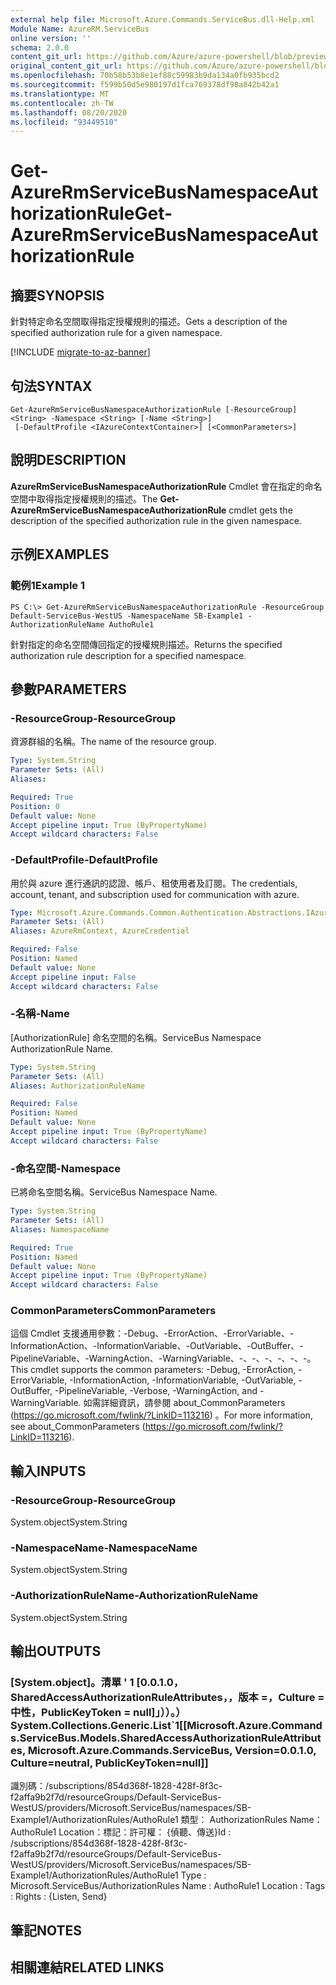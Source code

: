 ```yaml
---
external help file: Microsoft.Azure.Commands.ServiceBus.dll-Help.xml
Module Name: AzureRM.ServiceBus
online version: ''
schema: 2.0.0
content_git_url: https://github.com/Azure/azure-powershell/blob/preview/src/ResourceManager/ServiceBus/Commands.ServiceBus/help/Get-AzureRmServiceBusNamespaceAuthorizationRule.md
original_content_git_url: https://github.com/Azure/azure-powershell/blob/preview/src/ResourceManager/ServiceBus/Commands.ServiceBus/help/Get-AzureRmServiceBusNamespaceAuthorizationRule.md
ms.openlocfilehash: 70b58b53b8e1ef88c59983b9da134a0fb935bcd2
ms.sourcegitcommit: f599b50d5e980197d1fca769378df90a842b42a1
ms.translationtype: MT
ms.contentlocale: zh-TW
ms.lasthandoff: 08/20/2020
ms.locfileid: "93449510"
---
```

# <span data-ttu-id="340ae-101">Get-AzureRmServiceBusNamespaceAuthorizationRule</span><span class="sxs-lookup"><span data-stu-id="340ae-101">Get-AzureRmServiceBusNamespaceAuthorizationRule</span></span>

## <span data-ttu-id="340ae-102">摘要</span><span class="sxs-lookup"><span data-stu-id="340ae-102">SYNOPSIS</span></span>
<span data-ttu-id="340ae-103">針對特定命名空間取得指定授權規則的描述。</span><span class="sxs-lookup"><span data-stu-id="340ae-103">Gets a description of the specified authorization rule for a given namespace.</span></span> 

[!INCLUDE [migrate-to-az-banner](../../includes/migrate-to-az-banner.md)]

## <span data-ttu-id="340ae-104">句法</span><span class="sxs-lookup"><span data-stu-id="340ae-104">SYNTAX</span></span>

```
Get-AzureRmServiceBusNamespaceAuthorizationRule [-ResourceGroup] <String> -Namespace <String> [-Name <String>]
 [-DefaultProfile <IAzureContextContainer>] [<CommonParameters>]
```

## <span data-ttu-id="340ae-105">說明</span><span class="sxs-lookup"><span data-stu-id="340ae-105">DESCRIPTION</span></span>
<span data-ttu-id="340ae-106">**AzureRmServiceBusNamespaceAuthorizationRule** Cmdlet 會在指定的命名空間中取得指定授權規則的描述。</span><span class="sxs-lookup"><span data-stu-id="340ae-106">The **Get-AzureRmServiceBusNamespaceAuthorizationRule** cmdlet gets the description of the specified authorization rule in the given namespace.</span></span>

## <span data-ttu-id="340ae-107">示例</span><span class="sxs-lookup"><span data-stu-id="340ae-107">EXAMPLES</span></span>

### <span data-ttu-id="340ae-108">範例1</span><span class="sxs-lookup"><span data-stu-id="340ae-108">Example 1</span></span>
```
PS C:\> Get-AzureRmServiceBusNamespaceAuthorizationRule -ResourceGroup Default-ServiceBus-WestUS -NamespaceName SB-Example1 -AuthorizationRuleName AuthoRule1
```

<span data-ttu-id="340ae-109">針對指定的命名空間傳回指定的授權規則描述。</span><span class="sxs-lookup"><span data-stu-id="340ae-109">Returns the specified authorization rule description for a specified namespace.</span></span>

## <span data-ttu-id="340ae-110">參數</span><span class="sxs-lookup"><span data-stu-id="340ae-110">PARAMETERS</span></span>

### <span data-ttu-id="340ae-111">-ResourceGroup</span><span class="sxs-lookup"><span data-stu-id="340ae-111">-ResourceGroup</span></span>
<span data-ttu-id="340ae-112">資源群組的名稱。</span><span class="sxs-lookup"><span data-stu-id="340ae-112">The name of the resource group.</span></span>

```yaml
Type: System.String
Parameter Sets: (All)
Aliases: 

Required: True
Position: 0
Default value: None
Accept pipeline input: True (ByPropertyName)
Accept wildcard characters: False
```

### <span data-ttu-id="340ae-113">-DefaultProfile</span><span class="sxs-lookup"><span data-stu-id="340ae-113">-DefaultProfile</span></span>
<span data-ttu-id="340ae-114">用於與 azure 進行通訊的認證、帳戶、租使用者及訂閱。</span><span class="sxs-lookup"><span data-stu-id="340ae-114">The credentials, account, tenant, and subscription used for communication with azure.</span></span>

```yaml
Type: Microsoft.Azure.Commands.Common.Authentication.Abstractions.IAzureContextContainer
Parameter Sets: (All)
Aliases: AzureRmContext, AzureCredential

Required: False
Position: Named
Default value: None
Accept pipeline input: False
Accept wildcard characters: False
```

### <span data-ttu-id="340ae-115">-名稱</span><span class="sxs-lookup"><span data-stu-id="340ae-115">-Name</span></span>
<span data-ttu-id="340ae-116">[AuthorizationRule] 命名空間的名稱。</span><span class="sxs-lookup"><span data-stu-id="340ae-116">ServiceBus Namespace AuthorizationRule Name.</span></span>

```yaml
Type: System.String
Parameter Sets: (All)
Aliases: AuthorizationRuleName

Required: False
Position: Named
Default value: None
Accept pipeline input: True (ByPropertyName)
Accept wildcard characters: False
```

### <span data-ttu-id="340ae-117">-命名空間</span><span class="sxs-lookup"><span data-stu-id="340ae-117">-Namespace</span></span>
<span data-ttu-id="340ae-118">已將命名空間名稱。</span><span class="sxs-lookup"><span data-stu-id="340ae-118">ServiceBus Namespace Name.</span></span>

```yaml
Type: System.String
Parameter Sets: (All)
Aliases: NamespaceName

Required: True
Position: Named
Default value: None
Accept pipeline input: True (ByPropertyName)
Accept wildcard characters: False
```

### <span data-ttu-id="340ae-119">CommonParameters</span><span class="sxs-lookup"><span data-stu-id="340ae-119">CommonParameters</span></span>
<span data-ttu-id="340ae-120">這個 Cmdlet 支援通用參數：-Debug、-ErrorAction、-ErrorVariable、-InformationAction、-InformationVariable、-OutVariable、-OutBuffer、-PipelineVariable、-WarningAction、-WarningVariable、-、-、-、-、-、-。</span><span class="sxs-lookup"><span data-stu-id="340ae-120">This cmdlet supports the common parameters: -Debug, -ErrorAction, -ErrorVariable, -InformationAction, -InformationVariable, -OutVariable, -OutBuffer, -PipelineVariable, -Verbose, -WarningAction, and -WarningVariable.</span></span> <span data-ttu-id="340ae-121">如需詳細資訊，請參閱 about_CommonParameters (https://go.microsoft.com/fwlink/?LinkID=113216) 。</span><span class="sxs-lookup"><span data-stu-id="340ae-121">For more information, see about_CommonParameters (https://go.microsoft.com/fwlink/?LinkID=113216).</span></span>

## <span data-ttu-id="340ae-122">輸入</span><span class="sxs-lookup"><span data-stu-id="340ae-122">INPUTS</span></span>

### <span data-ttu-id="340ae-123">-ResourceGroup</span><span class="sxs-lookup"><span data-stu-id="340ae-123">-ResourceGroup</span></span>
 <span data-ttu-id="340ae-124">System.object</span><span class="sxs-lookup"><span data-stu-id="340ae-124">System.String</span></span>
 

### <span data-ttu-id="340ae-125">-NamespaceName</span><span class="sxs-lookup"><span data-stu-id="340ae-125">-NamespaceName</span></span>
 <span data-ttu-id="340ae-126">System.object</span><span class="sxs-lookup"><span data-stu-id="340ae-126">System.String</span></span>
 

### <span data-ttu-id="340ae-127">-AuthorizationRuleName</span><span class="sxs-lookup"><span data-stu-id="340ae-127">-AuthorizationRuleName</span></span>
 <span data-ttu-id="340ae-128">System.object</span><span class="sxs-lookup"><span data-stu-id="340ae-128">System.String</span></span>

## <span data-ttu-id="340ae-129">輸出</span><span class="sxs-lookup"><span data-stu-id="340ae-129">OUTPUTS</span></span>

### <span data-ttu-id="340ae-130">[System.object]。清單 ' 1 [0.0.1.0，SharedAccessAuthorizationRuleAttributes，，版本 =，Culture = 中性，PublicKeyToken = null]」））。）</span><span class="sxs-lookup"><span data-stu-id="340ae-130">System.Collections.Generic.List\`1[[Microsoft.Azure.Commands.ServiceBus.Models.SharedAccessAuthorizationRuleAttributes, Microsoft.Azure.Commands.ServiceBus, Version=0.0.1.0, Culture=neutral, PublicKeyToken=null]]</span></span>
<span data-ttu-id="340ae-131">識別碼：/subscriptions/854d368f-1828-428f-8f3c-f2affa9b2f7d/resourceGroups/Default-ServiceBus-WestUS/providers/Microsoft.ServiceBus/namespaces/SB-Example1/AuthorizationRules/AuthoRule1 類型： AuthorizationRules Name： AuthoRule1 Location：標記：許可權： {偵聽、傳送}</span><span class="sxs-lookup"><span data-stu-id="340ae-131">Id       : /subscriptions/854d368f-1828-428f-8f3c-f2affa9b2f7d/resourceGroups/Default-ServiceBus-WestUS/providers/Microsoft.ServiceBus/namespaces/SB-Example1/AuthorizationRules/AuthoRule1 Type     : Microsoft.ServiceBus/AuthorizationRules Name     : AuthoRule1 Location : Tags     : Rights   : {Listen, Send}</span></span>

## <span data-ttu-id="340ae-132">筆記</span><span class="sxs-lookup"><span data-stu-id="340ae-132">NOTES</span></span>

## <span data-ttu-id="340ae-133">相關連結</span><span class="sxs-lookup"><span data-stu-id="340ae-133">RELATED LINKS</span></span>

